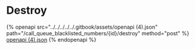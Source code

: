 # Destroy

{% openapi src="../../../../../.gitbook/assets/openapi (4).json" path="/call_queue_blacklisted_numbers/{id}/destroy" method="post" %}
[openapi (4).json](<../../../../../.gitbook/assets/openapi (4).json>)
{% endopenapi %}
